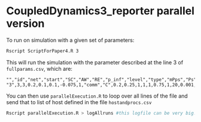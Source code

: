 # CoupledDynamics3_reporter parallel version

To run on simulation with a given set of parameters:

```bash
Rscript ScriptForPaper4.R 3
```

This will run the simulation with the parameter described at the line 3 of `fullparams.csv`, which are:

```
"","id","net","start","SC","AW","RE","p_inf","level","type","mPps","Ps","Ph","Pd","Pr","Prd","delay","hc","eff","rep"
"3",3,3,0.2,0.1,0.1,-0.075,1,"comm","C",0.2,0.25,1,1,1,0.75,1,20,0.001,1
```

You can then use `parallelExecution.R` to loop over all lines of the file and send that to list of host defined in the file `hostandprocs.csv`

```bash
Rscript parallelExecution.R > logAllruns #this logfile can be very big! 
```
